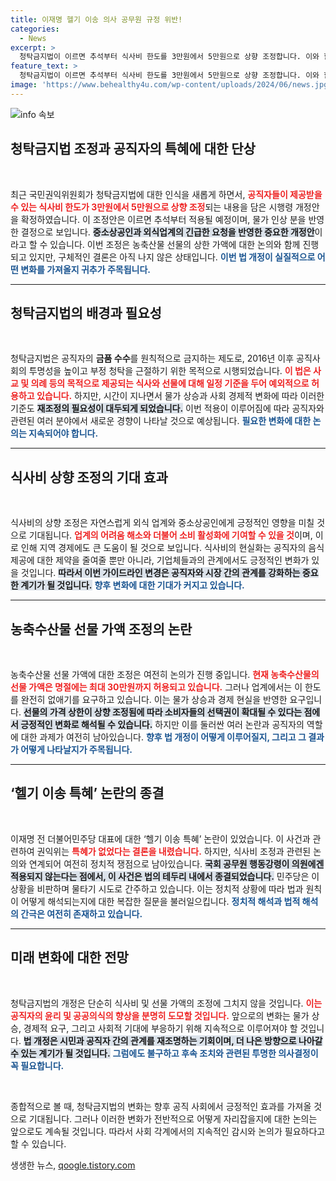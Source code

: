 ```yaml
---
title: 이재명 헬기 이송 의사 공무원 규정 위반!
categories:
  - News
excerpt: >
  청탁금지법이 이르면 추석부터 식사비 한도를 3만원에서 5만원으로 상향 조정합니다. 이와 함께 이재명 대표의 헬기 이송 특혜 논란은 위반 없음으로 종결되었습니다. 정책 변화에 대한 국민의 반응이 주목받고 있습니다.
feature_text: >
  청탁금지법이 이르면 추석부터 식사비 한도를 3만원에서 5만원으로 상향 조정합니다. 이와 함께 이재명 대표의 헬기 이송 특혜 논란은 위반 없음으로 종결되었습니다. 정책 변화에 대한 국민의 반응이 주목받고 있습니다.
image: 'https://www.behealthy4u.com/wp-content/uploads/2024/06/news.jpg'
---
```


<p><img src="https://www.behealthy4u.com/wp-content/uploads/2024/06/news.jpg" alt="info 속보" /></p>

<h2 data-ke-size="size26">청탁금지법 조정과 공직자의 특혜에 대한 단상</h2>

<p data-ke-size="size16">&nbsp;</p>

<p>최근 국민권익위원회가 청탁금지법에 대한 인식을 새롭게 하면서, <b><span style="color: #ee2323;">공직자들이 제공받을 수 있는 식사비 한도가 3만원에서 5만원으로 상향 조정</span></b>되는 내용을 담은 시행령 개정안을 확정하였습니다. 이 조정안은 이르면 추석부터 적용될 예정이며, 물가 인상 분을 반영한 결정으로 보입니다. <b><span style="background-color: #21538527;">중소상공인과 외식업계의 긴급한 요청을 반영한 중요한 개정안</span></b>이라고 할 수 있습니다. 이번 조정은 농축산물 선물의 상한 가액에 대한 논의와 함께 진행되고 있지만, 구체적인 결론은 아직 나지 않은 상태입니다. <b><span style="color: #1a5490;">이번 법 개정이 실질적으로 어떤 변화를 가져올지 귀추가 주목됩니다.</span></b></p>

<hr>

<h2 data-ke-size="size26">청탁금지법의 배경과 필요성</h2>

<p data-ke-size="size16">&nbsp;</p>

<p>청탁금지법은 공직자의 <b>금품 수수</b>를 원칙적으로 금지하는 제도로, 2016년 이후 공직사회의 투명성을 높이고 부정 청탁을 근절하기 위한 목적으로 시행되었습니다. <b><span style="color: #ee2323;">이 법은 사교 및 의례 등의 목적으로 제공되는 식사와 선물에 대해 일정 기준을 두어 예외적으로 허용하고 있습니다.</span></b> 하지만, 시간이 지나면서 물가 상승과 사회 경제적 변화에 따라 이러한 기준도 <b><span style="background-color: #21538527;">재조정의 필요성이 대두되게 되었습니다.</span></b> 이번 적용이 이루어짐에 따라 공직자와 관련된 여러 분야에서 새로운 경향이 나타날 것으로 예상됩니다. <b><span style="color: #1a5490;">필요한 변화에 대한 논의는 지속되어야 합니다.</span></b></p>

<hr>

<h2 data-ke-size="size26">식사비 상향 조정의 기대 효과</h2>

<p data-ke-size="size16">&nbsp;</p>

<p>식사비의 상향 조정은 자연스럽게 외식 업계와 중소상공인에게 긍정적인 영향을 미칠 것으로 기대됩니다. <b><span style="color: #ee2323;">업계의 어려움 해소와 더불어 소비 활성화에 기여할 수 있을 것</span></b>이며, 이로 인해 지역 경제에도 큰 도움이 될 것으로 보입니다. 식사비의 현실화는 공직자의 음식 제공에 대한 제약을 줄여줄 뿐만 아니라, 기업체들과의 관계에서도 긍정적인 변화가 있을 것입니다. <b><span style="background-color: #21538527;">따라서 이번 가이드라인 변경은 공직자와 시장 간의 관계를 강화하는 중요한 계기가 될 것입니다.</span></b> <b><span style="color: #1a5490;">향후 변화에 대한 기대가 커지고 있습니다.</span></b></p>

<hr>

<h2 data-ke-size="size26">농축수산물 선물 가액 조정의 논란</h2>

<p data-ke-size="size16">&nbsp;</p>

<p>농축수산물 선물 가액에 대한 조정은 여전히 논의가 진행 중입니다. <b><span style="color: #ee2323;">현재 농축수산물의 선물 가액은 명절에는 최대 30만원까지 허용되고 있습니다.</span></b> 그러나 업계에서는 이 한도를 완전히 없애기를 요구하고 있습니다. 이는 물가 상승과 경제 현실을 반영한 요구입니다. <b><span style="background-color: #21538527;">선물의 가격 상한이 상향 조정됨에 따라 소비자들의 선택권이 확대될 수 있다는 점에서 긍정적인 변화로 해석될 수 있습니다.</span></b> 하지만 이를 둘러싼 여러 논란과 공직자의 역할에 대한 과제가 여전히 남아있습니다. <b><span style="color: #1a5490;">향후 법 개정이 어떻게 이루어질지, 그리고 그 결과가 어떻게 나타날지가 주목됩니다.</span></b></p>

<hr>

<h2 data-ke-size="size26">‘헬기 이송 특혜’ 논란의 종결</h2>

<p data-ke-size="size16">&nbsp;</p>

<p>이재명 전 더불어민주당 대표에 대한 ‘헬기 이송 특혜’ 논란이 있었습니다. 이 사건과 관련하여 권익위는 <b><span style="color: #ee2323;">특혜가 없었다는 결론을 내렸습니다.</span></b> 하지만, 식사비 조정과 관련된 논의와 연계되어 여전히 정치적 쟁점으로 남아있습니다. <b><span style="background-color: #21538527;">국회 공무원 행동강령이 의원에겐 적용되지 않는다는 점에서, 이 사건은 법의 테두리 내에서 종결되었습니다.</span></b> 민주당은 이 상황을 비판하며 물타기 시도로 간주하고 있습니다. 이는 정치적 상황에 따라 법과 원칙이 어떻게 해석되는지에 대한 복잡한 질문을 불러일으킵니다. <b><span style="color: #1a5490;">정치적 해석과 법적 해석의 간극은 여전히 존재하고 있습니다.</span></b></p>

<hr>

<h2 data-ke-size="size26">미래 변화에 대한 전망</h2>

<p data-ke-size="size16">&nbsp;</p>

<p>청탁금지법의 개정은 단순히 식사비 및 선물 가액의 조정에 그치지 않을 것입니다. <b><span style="color: #ee2323;">이는 공직자의 윤리 및 공공의식의 향상을 분명히 도모할 것입니다.</span></b> 앞으로의 변화는 물가 상승, 경제적 요구, 그리고 사회적 기대에 부응하기 위해 지속적으로 이루어져야 할 것입니다. <b><span style="background-color: #21538527;">법 개정은 시민과 공직자 간의 관계를 재조명하는 기회이며, 더 나은 방향으로 나아갈 수 있는 계기가 될 것입니다.</span></b> <b><span style="color: #1a5490;">그럼에도 불구하고 후속 조치와 관련된 투명한 의사결정이 꼭 필요합니다.</span></b></p>

<p data-ke-size="size16">&nbsp;</p>

<p>종합적으로 볼 때, 청탁금지법의 변화는 향후 공직 사회에서 긍정적인 효과를 가져올 것으로 기대됩니다. 그러나 이러한 변화가 전반적으로 어떻게 자리잡을지에 대한 논의는 앞으로도 계속될 것입니다. 따라서 사회 각계에서의 지속적인 감시와 논의가 필요하다고 할 수 있습니다.</p>
생생한 뉴스, <a href="https://qoogle.tistory.com" rel="dofollow">qoogle.tistory.com</a>


